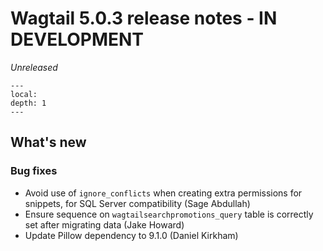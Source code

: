 # Wagtail 5.0.3 release notes - IN DEVELOPMENT

_Unreleased_

```{contents}
---
local:
depth: 1
---
```

## What's new

### Bug fixes

 * Avoid use of `ignore_conflicts` when creating extra permissions for snippets, for SQL Server compatibility (Sage Abdullah)
 * Ensure sequence on `wagtailsearchpromotions_query` table is correctly set after migrating data (Jake Howard)
 * Update Pillow dependency to 9.1.0 (Daniel Kirkham)
